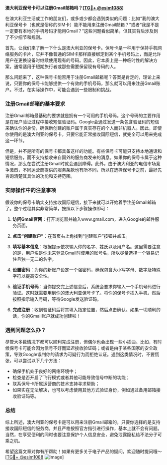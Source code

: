 **澳大利亚保号卡可以注册Gmail邮箱吗？[[TG💪+ @esim1088](https://t.me/s/esim1088)]**

在澳大利亚生活或工作的朋友们，或多或少都会遇到类似的问题：比如“我的澳大利亚保号卡（也就是俗称的SIM卡）能不能用来注册Gmail邮箱？”或者“我是不是一定要有本地的手机号码才能用Gmail？”这些问题看似简单，但其实背后涉及到了不少细节和规则。

首先，让我们来了解一下什么是澳大利亚的保号卡。保号卡是一种用于保持手机网络服务的卡片，它并不像普通的SIM卡那样直接绑定到某个手机号码上，而是允许用户在更换设备时继续使用现有的号码。因此，它本质上是一种临时性的解决方案，通常适用于短期旅行者或那些需要保留现有号码的人。

那么问题来了，这种保号卡能否用于注册Gmail邮箱呢？答案是肯定的，理论上来说，只要你的保号卡能够提供一个有效的手机号码，那么就可以用来注册Gmail账户。不过，在实际操作中，可能会遇到一些限制和挑战。

### 注册Gmail邮箱的基本要求

注册Gmail邮箱最基础的要求就是拥有一个可用的手机号码。这个号码的主要作用是在账户验证过程中接收短信验证码。Google会通过发送一条包含验证码的短信来确认你的身份，确保新创建的账户属于真实存在的个人而非机器人。因此，即使你使用的是澳大利亚的保号卡，只要它能正常接收国际短信，就完全可以用来完成这一环节。

但是，并不是所有的保号卡都具备这样的功能。有些保号卡可能只支持本地通话和短信服务，而不支持接收来自国外的服务商发来的消息。如果你的保号卡属于这种情况，那么在尝试注册Gmail时就会遇到障碍。此外，由于澳大利亚的电信市场竞争激烈，不同运营商提供的服务条款也有所不同，所以在选择保号卡之前，最好先咨询清楚其具体的功能和支持范围。

### 实际操作中的注意事项

假设你的保号卡确实支持接收国际短信，接下来就可以开始着手注册Gmail邮箱了。整个过程其实非常简单，按照以下步骤操作即可：

1. **访问Gmail官网**：打开浏览器并输入www.gmail.com，进入Google的邮件服务页面。
   
2. **点击“创建账户”**：在首页右上角找到“创建账户”按钮并点击。

3. **填写基本信息**：根据提示依次输入你的名字、姓氏以及用户名。这里需要注意的是，用户名是你未来登录Gmail时使用的账号名，所以尽量选择一个容易记住且独一无二的名字。

4. **设置密码**：为你的新账户设定一个强密码，确保包含大小写字母、数字及特殊字符以提高安全性。

5. **验证手机号码**：当你提交完上述信息后，系统会要求你输入一个手机号码进行验证。这时就需要用到你的澳大利亚保号卡了。将你的保号卡插入手机，然后按照指示输入号码，等待Google发送验证码。

6. **完成注册**：收到验证码后将其填入指定位置，然后点击确认。如果一切顺利的话，你的Gmail账户就成功创建啦！

### 遇到问题怎么办？

尽管大多数情况下都可以顺利完成注册，但偶尔也会出现一些小插曲。比如，有时候保号卡可能会因为信号不好而延迟接收验证码；或者是由于某些国家的安全政策，导致Google误判你的请求为可疑行为而拒绝认证。遇到这类情况时，不要慌张，可以尝试以下几个方法：

- 确保手机处于良好的网络环境中；
- 检查是否开启了飞行模式或者其他可能导致信号中断的功能；
- 联系保号卡所属运营商的技术支持寻求帮助；
- 如果实在无法解决，也可以考虑使用其他方式验证身份，例如通过备用邮箱接收验证码等。

### 总结

综上所述，澳大利亚的保号卡是可以用来注册Gmail邮箱的，只要你选择的是支持接收国际短信的服务商，并且严格按照官方指引进行操作，基本上就不会有问题。当然，在享受便利的同时也要注意保护个人信息安全，避免泄露隐私给不法分子可乘之机。

希望这篇文章对你有所帮助！如果有更多关于电子产品的疑问，欢迎随时提问哦～ [[TG💪+ @esim1088](https://t.me/s/esim1088) ![Image](https://i.postimg.cc/4NQfJmqS/Snipaste-2025-05-13-00-14-12.png)]
